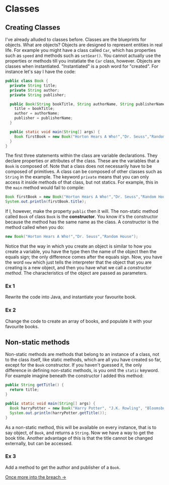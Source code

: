 Classes
===

## Creating Classes
I've already alluded to classes before. Classes are the blueprints for objects. What are objects? Objects are designed to represent entities in real life. For example you might have a class called `Car`, which has properties such as `speed` and methods such as `setGear()`. You cannot actually use the properties or methods till you instatiate the `Car` class, however. Objects are classes when instantiated. "Instantiated" is a posh word for "created". For instance let's say I have the code:

```java
public class Book {
  private String title;
  private String author;
  private String publisher;

  public Book(String bookTitle, String authorName, String publisherName) {
    title = bookTitle;
    author = authorName;
    publisher = publisherName;
  }

  public static void main(String[] args) {
    Book firstBook = new Book("Horton Hears A Who!","Dr. Seuss","Random House");
  }
}
```

The first three statements within the class are variable declarations. They declare properties or attributes of the class. These are the variables that a `Book` is composed of. Note that a class does not necessarily have to be composed of primitives. A class can be composed of other classes such as `String` in the example. The keyword `private` means that you can only access it inside methods of that class, but not statics. For example, this in the `main` method would fail to compile:

```java
Book firstBook = new Book("Horton Hears A Who!","Dr. Seuss","Random House");
System.out.println(firstBook.title);
```

If I, however, make the property `public` then it will. The non-static method called `Book` of class `Book` is the **constructor**. You know it's the constructor because the method has the same name as the class. A constructor is the method called when you do:

```java
new Book("Horton Hears A Who!","Dr. Seuss","Random House");
```

Notice that the way in which you create an object is similar to how you create a variable, you have the type then the name of the object then the equals sign; the only difference comes after the equals sign.  Now, you have the word `new` which just tells the interpreter that the object that you are creating is a new object, and then you have what we call a *constructor method*. The characteristics of the object are passed as parameters.

### Ex 1
Rewrite the code into Java, and instantiate your favourite book.

### Ex 2
Change the code to create an array of books, and populate it with your favourite books.

## Non-static methods
Non-static methods are methods that belong to an instance of a class, not to the class itself, like static methods, which are all you have created so far, except for the `Book` constructor. If you haven't guessed it, the only difference in defining non-static methods, is you omit the `static` keyword. For example imagine beneath the constructor I added this method:

```java
public String getTitle() {
  return title;
}

public static void main(String[] args) {
  Book harryPotter = new Book("Harry Potter", "J.K. Rowling", "Bloomsbury Publishing");
  System.out.println(harryPotter.getTitle());
}

```

As a non-static method, this will be available on every instance, that is to say object, of `Book`, and returns a `String`. Now we have a way to get the book title. Another advantage of this is that the title cannot be changed externally, but can be accessed.

### Ex 3
Add a method to get the author and publisher of a `Book`.

[Once more into the breach &rarr;](../Chapter-III/Part-I:-ArrayLists.html)

